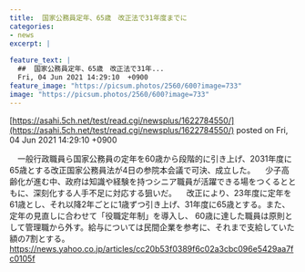 ```yaml
---
title:  国家公務員定年、65歳　改正法で31年度までに  
categories:
- news
excerpt: |
  
feature_text: |
  ##  国家公務員定年、65歳　改正法で31年...
  Fri, 04 Jun 2021 14:29:10  +0900
feature_image: "https://picsum.photos/2560/600?image=733"
image: "https://picsum.photos/2560/600?image=733"
---
```


[https://asahi.5ch.net/test/read.cgi/newsplus/1622784550/](https://asahi.5ch.net/test/read.cgi/newsplus/1622784550/)
posted on Fri, 04 Jun 2021 14:29:10  +0900

<!--more-->

　一般行政職員ら国家公務員の定年を60歳から段階的に引き上げ、2031年度に65歳とする改正国家公務員法が4日の参院本会議で可決、成立した。 　少子高齢化が進む中、政府は知識や経験を持つシニア職員が活躍できる場をつくるとともに、深刻化する人手不足に対応する狙いだ。 　改正により、23年度に定年を61歳とし、それ以降2年ごとに1歳ずつ引き上げ、31年度に65歳とする。また、定年の見直しに合わせて「役職定年制」を導入し、 60歳に達した職員は原則として管理職から外す。給与については民間企業を参考に、それまで支給していた額の7割とする。　 https://news.yahoo.co.jp/articles/cc20b53f0389f6c02a3cbc096e5429aa7fc0105f
